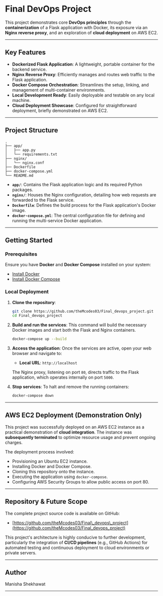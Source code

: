 # Final DevOps Project

This project demonstrates core **DevOps principles** through the **containerization** of a Flask application with Docker, its exposure via an **Nginx reverse proxy**, and an exploration of **cloud deployment** on AWS EC2.

-----

## Key Features

  * **Dockerized Flask Application**: A lightweight, portable container for the backend service.
  * **Nginx Reverse Proxy**: Efficiently manages and routes web traffic to the Flask application.
  * **Docker Compose Orchestration**: Streamlines the setup, linking, and management of multi-container environments.
  * **Local Development Ready**: Easily deployable and testable on any local machine.
  * **Cloud Deployment Showcase**: Configured for straightforward deployment, briefly demonstrated on AWS EC2.

-----

## Project Structure

```
.
├── app/
│   ├── app.py
│   └── requirements.txt
├── nginx/
│   └── nginx.conf
├── Dockerfile
├── docker-compose.yml
└── README.md
```

  * **`app/`**: Contains the Flask application logic and its required Python packages.
  * **`nginx/`**: Houses the Nginx configuration, detailing how web requests are forwarded to the Flask service.
  * **`Dockerfile`**: Defines the build process for the Flask application's Docker image.
  * **`docker-compose.yml`**: The central configuration file for defining and running the multi-service Docker application.

-----

## Getting Started

### Prerequisites

Ensure you have **Docker** and **Docker Compose** installed on your system:

  * [Install Docker](https://docs.docker.com/get-docker/)
  * [Install Docker Compose](https://docs.docker.com/compose/install/)

### Local Deployment

1.  **Clone the repository**:

    ```bash
    git clone https://github.com/theMcodes03/Final_devops_project.git
    cd Final_devops_project
    ```

2.  **Build and run the services**: This command will build the necessary Docker images and start both the Flask and Nginx containers.

    ```bash
    docker-compose up --build
    ```

3.  **Access the application**: Once the services are active, open your web browser and navigate to:

      * **Local URL**: `http://localhost`

    The Nginx proxy, listening on port `80`, directs traffic to the Flask application, which operates internally on port `5000`.

4.  **Stop services**: To halt and remove the running containers:

    ```bash
    docker-compose down
    ```

-----

## AWS EC2 Deployment (Demonstration Only)

This project was successfully deployed on an AWS EC2 instance as a practical demonstration of **cloud integration**. The instance was **subsequently terminated** to optimize resource usage and prevent ongoing charges.

The deployment process involved:

  * Provisioning an Ubuntu EC2 instance.
  * Installing Docker and Docker Compose.
  * Cloning this repository onto the instance.
  * Executing the application using `docker-compose`.
  * Configuring AWS Security Groups to allow public access on port 80.

-----

## Repository & Future Scope

The complete project source code is available on GitHub:

  * [https://github.com/theMcodes03/Final\_devops\_project](https://github.com/theMcodes03/Final_devops_project)

This project's architecture is highly conducive to further development, particularly the integration of **CI/CD pipelines** (e.g., GitHub Actions) for automated testing and continuous deployment to cloud environments or private servers.

-----

## Author

Manisha Shekhawat

-----
